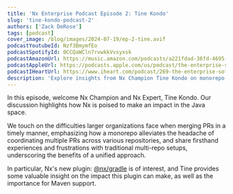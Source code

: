 ```yaml
---
title: 'Nx Enterprise Podcast Episode 2: Tine Kondo'
slug: 'tine-kondo-podcast-2'
authors: ['Zack DeRose']
tags: [podcast]
cover_image: /blog/images/2024-07-19/ep-2-tine.avif
podcastYoutubeId: Nzf3BmymfEo
podcastSpotifyId: 0CCQaWCln7rvwkkVvsyxsk
podcastAmazonUrl: https://music.amazon.com/podcasts/a221fdad-36fd-4695-a5b4-038d7b99d284/episodes/53934cd9-c521-441e-8523-8b947ed207ca/the-enterprise-software-podcast-by-nx-the-enterprise-software-podcast-by-nx-2-tine-kondo
podcastAppleUrl: https://podcasts.apple.com/us/podcast/the-enterprise-software-podcast-by-nx-2-tine-kondo/id1752704996?i=1000662764990
podcastIHeartUrl: https://www.iheart.com/podcast/269-the-enterprise-software-po-186891508/episode/the-enterprise-software-podcast-by-nx-197335640/
description: 'Explore insights from Nx Champion Tine Kondo on monorepo benefits and the potential of Nx Gradle plugin for Java development.'
---
```


In this episode, welcome Nx Champion and Nx Expert, Tine Kondo. Our discussion highlights how Nx is poised to make an impact in the Java space.

We touch on the difficulties larger organizations face when merging PRs in a timely manner, emphasizing how a monorepo alleviates the headache of coordinating multiple PRs across various repositories, and share firsthand experiences and frustrations with traditional multi-repo setups, underscoring the benefits of a unified approach.

In particular, Nx's new plugin: [@nx/gradle](/technologies/java/introduction) is of interest, and Tine provides some valuable insight on the impact this plugin can make, as well as the importance for Maven support.
